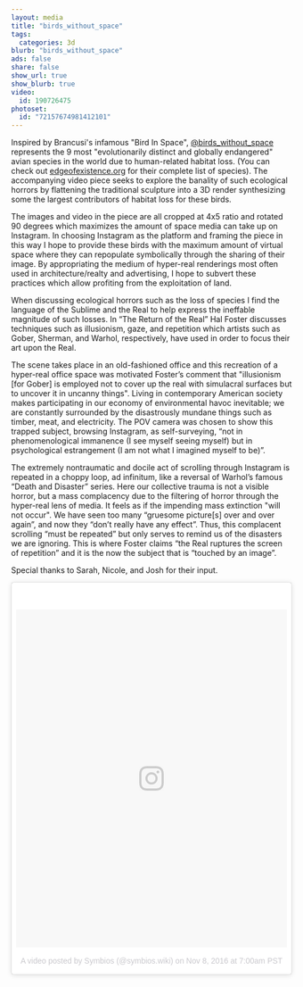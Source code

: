 ```yaml
---
layout: media
title: "birds_without_space"
tags:
  categories: 3d
blurb: "birds_without_space"
ads: false
share: false
show_url: true
show_blurb: true
video:
  id: 190726475
photoset: 
  id: "72157674981412101"
---
```


Inspired by Brancusi's infamous "Bird In Space", [@birds_without_space](https://www.instagram.com/birds_without_space/) represents the 9 most "evolutionarily distinct and globally endangered" avian species in the world due to human-related habitat loss. (You can check out [edgeofexistence.org](http://www.edgeofexistence.org/birds/) for their complete list of species). The accompanying video piece seeks to explore the banality of such ecological horrors by flattening the traditional sculpture into a 3D render synthesizing some the largest contributors of habitat loss for these birds.


The images and video in the piece are all cropped at 4x5 ratio and rotated 90 degrees which maximizes the amount of space media can take up on Instagram. In choosing Instagram as the platform and framing the piece in this way I hope to provide these birds with the maximum amount of virtual space where they can repopulate symbolically through the sharing of their image. By appropriating the medium of hyper-real renderings most often used in architecture/realty and advertising, I hope to subvert these practices which allow profiting from the exploitation of land.


When discussing ecological horrors such as the loss of species I find the language of the Sublime and the Real to help express the ineffable magnitude of such losses. In “The Return of the Real” Hal Foster discusses techniques such as illusionism, gaze, and repetition which artists such as Gober, Sherman, and Warhol, respectively, have used in order to focus their art upon the Real. 


The scene takes place in an old-fashioned office and this recreation of a hyper-real office space was motivated Foster’s comment that "illusionism [for Gober] is employed not to cover up the real with simulacral surfaces but to uncover it in uncanny things". Living in contemporary American society makes participating in our economy of environmental havoc inevitable; we are constantly surrounded by the disastrously mundane things such as timber, meat, and electricity. The POV camera was chosen to show this trapped subject, browsing Instagram, as self-surveying, “not in phenomenological immanence (I see myself seeing myself) but in psychological estrangement (I am not what I imagined myself to be)”.


The extremely nontraumatic and docile act of scrolling through Instagram is repeated in a choppy loop, ad infinitum, like a reversal of Warhol’s famous “Death and Disaster” series. Here our collective trauma is not a visible horror, but a mass complacency due to the filtering of horror through the hyper-real lens of media. It feels as if the impending mass extinction "will not occur". We have seen too many “gruesome picture[s] over and over again”, and now they “don’t really have any effect”. Thus, this complacent scrolling “must be repeated” but only serves to remind us of the disasters we are ignoring. This is where Foster claims “the Real ruptures the screen of repetition” and it is the now the subject that is “touched by an image”.

Special thanks to Sarah, Nicole, and Josh for their input.

<blockquote class="instagram-media" data-instgrm-version="7" style=" background:#FFF; border:0; border-radius:3px; box-shadow:0 0 1px 0 rgba(0,0,0,0.5),0 1px 10px 0 rgba(0,0,0,0.15); margin: 1px; max-width:658px; padding:0; width:99.375%; width:-webkit-calc(100% - 2px); width:calc(100% - 2px);"><div style="padding:8px;"> <div style=" background:#F8F8F8; line-height:0; margin-top:40px; padding:62.3611111111% 0; text-align:center; width:100%;"> <div style=" background:url(data:image/png;base64,iVBORw0KGgoAAAANSUhEUgAAACwAAAAsCAMAAAApWqozAAAABGdBTUEAALGPC/xhBQAAAAFzUkdCAK7OHOkAAAAMUExURczMzPf399fX1+bm5mzY9AMAAADiSURBVDjLvZXbEsMgCES5/P8/t9FuRVCRmU73JWlzosgSIIZURCjo/ad+EQJJB4Hv8BFt+IDpQoCx1wjOSBFhh2XssxEIYn3ulI/6MNReE07UIWJEv8UEOWDS88LY97kqyTliJKKtuYBbruAyVh5wOHiXmpi5we58Ek028czwyuQdLKPG1Bkb4NnM+VeAnfHqn1k4+GPT6uGQcvu2h2OVuIf/gWUFyy8OWEpdyZSa3aVCqpVoVvzZZ2VTnn2wU8qzVjDDetO90GSy9mVLqtgYSy231MxrY6I2gGqjrTY0L8fxCxfCBbhWrsYYAAAAAElFTkSuQmCC); display:block; height:44px; margin:0 auto -44px; position:relative; top:-22px; width:44px;"></div></div><p style=" color:#c9c8cd; font-family:Arial,sans-serif; font-size:14px; line-height:17px; margin-bottom:0; margin-top:8px; overflow:hidden; padding:8px 0 7px; text-align:center; text-overflow:ellipsis; white-space:nowrap;"><a href="https://www.instagram.com/p/BMja08yDL9c/" style=" color:#c9c8cd; font-family:Arial,sans-serif; font-size:14px; font-style:normal; font-weight:normal; line-height:17px; text-decoration:none;" target="_blank">A video posted by Symbios (@symbios.wiki)</a> on <time style=" font-family:Arial,sans-serif; font-size:14px; line-height:17px;" datetime="2016-11-08T15:00:49+00:00">Nov 8, 2016 at 7:00am PST</time></p></div></blockquote>
<script async defer src="//platform.instagram.com/en_US/embeds.js"></script>

